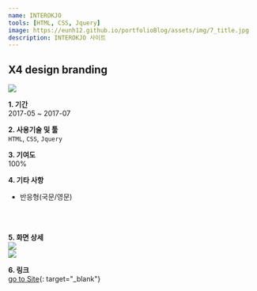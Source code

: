 ```yaml
---
name: INTEROKJO
tools: [HTML, CSS, Jquery]
image: https://eunh12.github.io/portfolioBlog/assets/img/7_title.jpg
description: INTEROKJO 사이트  
---
```


## X4 design branding  
![](https://eunh12.github.io/portfolioBlog/assets/img/7_title.jpg)  
  
**1. 기간**   
2017-05 ~ 2017-07   
  
**2. 사용기술 및 툴**   
`HTML`, `CSS`, `Jquery`   
  
**3. 기여도**   
100%   
   
**4. 기타 사항**   
- 반응형(국문/영문)       
   
<br>    
<br>  

**5. 화면 상세**   
![](https://eunh12.github.io/portfolioBlog/assets/img/7_cont.jpg)  
![](https://eunh12.github.io/portfolioBlog/assets/img/7_cont2.jpg)  
  
     
**6. 링크**   
[go to Site](http://interojo.com/){: target="_blank"}
